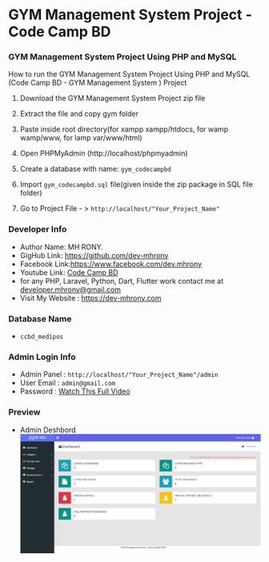 # GYM  Management System Project - Code Camp BD
### GYM  Management System Project Using PHP and MySQL


How to run the GYM  Management System Project Using PHP and MySQL (Code Camp BD - GYM  Management System ) Project

1. Download the GYM  Management System Project zip file

2. Extract the file and copy gym folder

3. Paste inside root directory(for xampp xampp/htdocs, for wamp wamp/www, for lamp var/www/html)

4. Open PHPMyAdmin (http://localhost/phpmyadmin)

5. Create a database with name: `gym_codecampbd`

6. Import `gym_codecampbd.sql` file(given inside the zip package in SQL file folder)

7. Go to Project File - > `http://localhost/"Your_Project_Name"`


### Developer Info

- Author Name: MH RONY.
- GigHub Link: https://github.com/dev-mhrony
- Facebook Link:https://www.facebook.com/dev.mhrony
- Youtube Link: <a href = "https://www.youtube.com/@codecampbdofficial"> Code Camp BD</a>
- for any PHP, Laravel, Python, Dart, Flutter work contact me at developer.mhrony@gmail.com
- Visit My Website : https://dev-mhrony.com

### Database Name
- `ccbd_medipos`


### Admin Login Info
 - Admin Panel  : `http://localhost/"Your_Project_Name"/admin`
 - User Email   : `admin@gmail.com`
 - Password     : <a href = "#">Watch This Full Video</a>

### Preview


 - Admin Deshbord
    <img src="screen/01.png">
